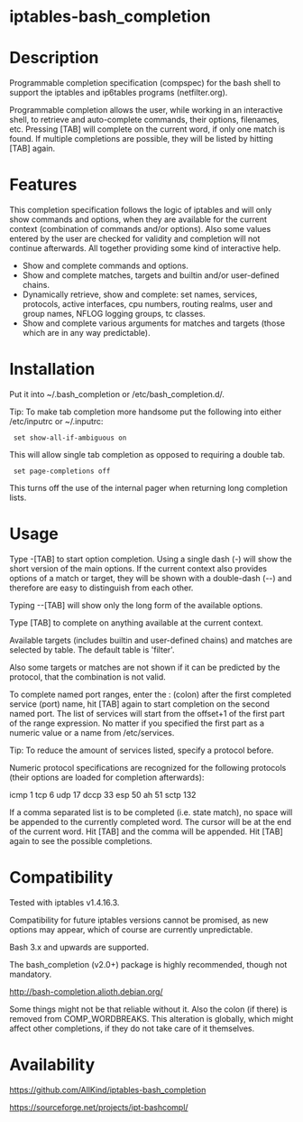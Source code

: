 iptables-bash_completion
========================


Description
===========

Programmable completion specification (compspec) for the bash shell
to support the iptables and ip6tables programs (netfilter.org).


Programmable completion allows the user, while working in an interactive shell,
to retrieve and auto-complete commands, their options, filenames, etc.
Pressing [TAB] will complete on the current word, if only one match is found.
If multiple completions are possible, they will be listed by hitting [TAB] again.


Features
========

This completion specification follows the logic of iptables and will only show commands and options, 
when they are available for the current context (combination of commands and/or options).
Also some values entered by the user are checked for validity and completion will not continue afterwards.
All together providing some kind of interactive help.

- Show and complete commands and options.
- Show and complete matches, targets and builtin and/or user-defined chains.
- Dynamically retrieve, show and complete:
	set names, services, protocols, active interfaces, cpu numbers, routing realms,
	user and group names, NFLOG logging groups, tc classes.
- Show and complete various arguments for matches and targets (those which are in any way predictable).


Installation
============

Put it into ~/.bash_completion or /etc/bash_completion.d/.

Tip: To make tab completion more handsome put the following into either /etc/inputrc or ~/.inputrc:

     set show-all-if-ambiguous on

This will allow single tab completion as opposed to requiring a double tab.

     set page-completions off

This turns off the use of the internal pager when returning long completion lists.


Usage
=====

Type -[TAB] to start option completion.
Using a single dash (-) will show the short version of the main options.
If the current context also provides options of a match or target,
they will be shown with a double-dash (--) and therefore are easy
to distinguish from each other.

Typing --[TAB] will show only the long form of the available options.

Type [TAB] to complete on anything available at the current context.

Available targets (includes builtin and user-defined chains) and matches are selected by table.
The default table is 'filter'.

Also some targets or matches are not shown if it can be predicted by the protocol,
that the combination is not valid.

To complete named port ranges, enter the : (colon) after the first completed service (port) name,
hit [TAB] again to start completion on the second named port.
The list of services will start from the offset+1 of the first part of the range expression.
No matter if you specified the first part as a numeric value or a name from /etc/services.

Tip:
	To reduce the amount of services listed, specify a protocol before.

Numeric protocol specifications are recognized for the following protocols
(their options are loaded for completion afterwards):

icmp 1
tcp 6
udp 17
dccp 33
esp 50
ah 51
sctp 132



If a comma separated list is to be completed (i.e. state match),
no space will be appended to the currently completed word.
The cursor will be at the end of the current word.
Hit [TAB] and the comma will be appended.
Hit [TAB] again to see the possible completions.


Compatibility
=============

Tested with iptables v1.4.16.3.

Compatibility for future iptables versions cannot be promised, as new options may appear, 
which of course are currently unpredictable.

Bash 3.x and upwards are supported.

The bash_completion (v2.0+) package is highly recommended, though not mandatory.

http://bash-completion.alioth.debian.org/

Some things might not be that reliable without it.
Also the colon (if there) is removed from COMP_WORDBREAKS.
This alteration is globally, which might affect other completions,
if they do not take care of it themselves.


Availability
============

https://github.com/AllKind/iptables-bash_completion

https://sourceforge.net/projects/ipt-bashcompl/
